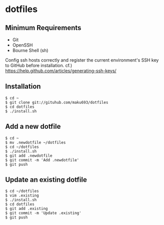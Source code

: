 # dotfiles
## Minimum Requirements
- Git
- OpenSSH
- Bourne Shell (sh)

Config ssh hosts correctly and register the current environment's SSH key to GitHub before installation.
cf.) https://help.github.com/articles/generating-ssh-keys/

## Installation
```
$ cd ~
$ git clone git://gituhub.com/maku693/dotfiles
$ cd dotfiles
$ ./install.sh
```

## Add a new dotfile
```
$ cd ~
$ mv .newdotfile ~/dotfiles
$ cd ~/dotfiles
$ ./install.sh
$ git add .newdotfile
$ git commit -m 'Add .newdotfile'
$ git push
```

## Update an existing dotfile
```
$ cd ~/dotfiles
$ vim .existing
$ ./install.sh
$ cd dotfiles
$ git add .existing
$ git commit -m 'Update .existing'
$ git push
```

